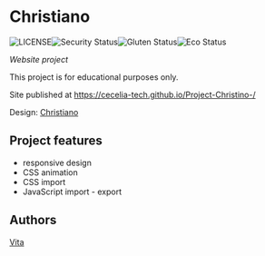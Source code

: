 # Christiano

![LICENSE](https://img.shields.io/badge/license-MIT-blue.svg?style=flat-square)![Security Status](https://img.shields.io/security-headers?label=Security&url=https%3A%2F%2Fgithub.com&style=flat-square)![Gluten Status](https://img.shields.io/badge/Gluten-Free-green.svg)![Eco Status](https://img.shields.io/badge/ECO-Friendly-green.svg)

_Website project_

This project is for educational purposes only.

Site published at https://cecelia-tech.github.io/Project-Christino-/

Design: [Christiano](http://shreethemes.in/cristino/layouts/index.html)

## Project features

- responsive design
- CSS animation
- CSS import
- JavaScript import - export

## Authors

[Vita](https://github.com/cecelia-tech)
